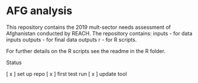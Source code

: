 # AFG analysis

This repository contains the 2019 mult-sector needs assessment of Afghanistan conducted by REACH. 
The repository contains:
inputs - for data inputs
outputs - for final data outputs
r - for R scripts. 

For further details on the R scripts see the readme in the R folder.

Status

[ x ] set up repo
[ x ] first test run
[ x ] update tool
